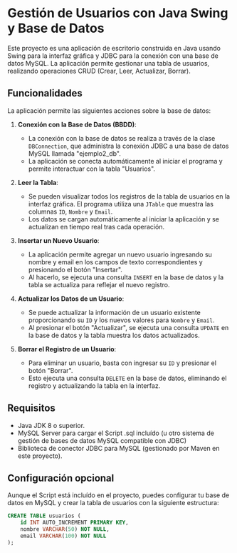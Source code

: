# Gestión de Usuarios con Java Swing y Base de Datos

Este proyecto es una aplicación de escritorio construida en Java usando Swing para la interfaz gráfica y JDBC para la conexión con una base de datos MySQL. La aplicación permite gestionar una tabla de usuarios, realizando operaciones CRUD (Crear, Leer, Actualizar, Borrar).

## Funcionalidades

La aplicación permite las siguientes acciones sobre la base de datos:

1. **Conexión con la Base de Datos (BBDD)**:
   - La conexión con la base de datos se realiza a través de la clase `DBConnection`, que administra la conexión JDBC a una base de datos MySQL llamada "ejemplo2_db".
   - La aplicación se conecta automáticamente al iniciar el programa y permite interactuar con la tabla "Usuarios".

2. **Leer la Tabla**:
   - Se pueden visualizar todos los registros de la tabla de usuarios en la interfaz gráfica. El programa utiliza una `JTable` que muestra las columnas `ID`, `Nombre` y `Email`.
   - Los datos se cargan automáticamente al iniciar la aplicación y se actualizan en tiempo real tras cada operación.

3. **Insertar un Nuevo Usuario**:
   - La aplicación permite agregar un nuevo usuario ingresando su nombre y email en los campos de texto correspondientes y presionando el botón "Insertar".
   - Al hacerlo, se ejecuta una consulta `INSERT` en la base de datos y la tabla se actualiza para reflejar el nuevo registro.

4. **Actualizar los Datos de un Usuario**:
   - Se puede actualizar la información de un usuario existente proporcionando su `ID` y los nuevos valores para `Nombre` y `Email`.
   - Al presionar el botón "Actualizar", se ejecuta una consulta `UPDATE` en la base de datos y la tabla muestra los datos actualizados.

5. **Borrar el Registro de un Usuario**:
   - Para eliminar un usuario, basta con ingresar su `ID` y presionar el botón "Borrar".
   - Esto ejecuta una consulta `DELETE` en la base de datos, eliminando el registro y actualizando la tabla en la interfaz.

## Requisitos

- Java JDK 8 o superior.
- MySQL Server para cargar el Script .sql incluído (u otro sistema de gestión de bases de datos MySQL compatible con JDBC)
- Biblioteca de conector JDBC para MySQL (gestionado por Maven en este proyecto).

## Configuración opcional

Aunque el Script está incluído en el proyecto, puedes configurar tu base de datos en MySQL y crear la tabla de usuarios con la siguiente estructura:

```sql
CREATE TABLE usuarios (
    id INT AUTO_INCREMENT PRIMARY KEY,
    nombre VARCHAR(50) NOT NULL,
    email VARCHAR(100) NOT NULL
);
